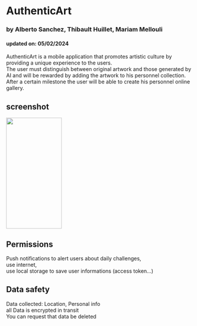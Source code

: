 # AuthenticArt
### by Alberto Sanchez, Thibault Huillet, Mariam Mellouli
#### updated on: 05/02/2024
AuthenticArt is a mobile application that promotes artistic culture by providing a unique experience to the users.\
The user must distinguish between original artwork and those generated by AI and will be rewarded by adding the artwork to his personnel collection. After a certain milestone the user will be able to create his personnel online gallery.

## screenshot
<img src="https://github.com/mariamme/mobserv/blob/main/WhatsApp%20Image%202024-02-02%20%C3%A0%2017.07.31_b6ee7e9c.jpg" width="150" height="300">

## Permissions
Push notifications to alert users about daily challenges, \
use internet, \
use local storage to save user informations (access token…)

## Data safety
Data collected: Location, Personal info \
all Data is encrypted in transit \
You can request that data be deleted
